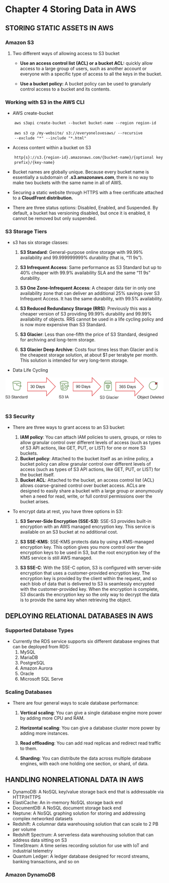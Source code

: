 # Chapter 4 Storing Data in AWS

## STORING STATIC ASSETS IN AWS


### Amazon S3

1. Two different ways of allowing access to S3 bucket

    * **Use an access control list (ACL) or a bucket ACL:** quickly allow access to a large group of users,
      such as another account or everyone with a specific type of access to all the keys in the bucket.

    * **Use a bucket policy:** A bucket policy can be used to granularly control access to a bucket and its contents.

### Working with S3 in the AWS CLI

* AWS create-bucket

```
    aws s3api create-bucket --bucket bucket-name --region region-id

    aws s3 cp /my-website/ s3://everyonelovesaws/ --recursive 
    --exclude "*" --include "*.html"
```
    
* Access content within a bucket on S3

```
    http{s}://s3.{region-id}.amazonaws.com/{bucket-name}/{optional key
    prefix}/{key-name}
```

* Bucket names are globally unique. Because every bucket name is essentially a subdomain of 
   **.s3.amazonaws.com**, there is no way to make two buckets with the same name in all of AWS.

* Securing a static website through HTTPS with a free certificate attached to a **CloudFront distribution.**

* There are three status options: Disabled, Enabled, and Suspended. By default, a bucket has versioning disabled, 
but once it is enabled, it cannot be removed but only suspended.

### S3 Storage Tiers

* s3 has six storage classes:
    1. **S3 Standard**: General-purpose online storage with 99.99% availability and 99.999999999% durability (that is, “11 9s”).

    2. **S3 Infrequent Access**: Same performance as S3 Standard but up to 40% cheaper with 99.9% availability SLA and the same “11 9s” durability.

    3. **S3 One Zone-Infrequent Access**: A cheaper data tier in only one availability zone that can deliver an additional 25% savings over S3 Infrequent Access. It has the same durability, with 99.5% availability.

    4. **S3 Reduced Redundancy Storage (RRS)**: Previously this was a cheaper version of S3 providing 99.99% durability and 99.99% availability of objects. RRS cannot be used in a life cycling policy and is now more expensive than S3 Standard.

    5. **S3 Glacier**: Less than one-fifth the price of S3 Standard, designed for archiving and long-term storage.

    6. **S3 Glacier Deep Archive**: Costs four times less than Glacier and is the cheapest storage solution, at about $1 per terabyte per month. This solution is intended for very long-term storage.

* Data Life Cycling

![zoomify](imgs/chapter-4-s3.jpg)<br></br>

### S3 Security

* There are three ways to grant access to an S3 bucket:
     1. **IAM policy**: You can attach IAM policies to users, groups, or roles to allow granular control over different levels of access (such as types of S3 API actions, like GET, PUT, or LIST) for one or more S3 buckets.
     2. **Bucket policy**: Attached to the bucket itself as an inline policy, a bucket policy can allow granular control over different levels of access (such as types of S3 API actions, like GET, PUT, or LIST) for the bucket itself.
     3. **Bucket ACL**: Attached to the bucket, an access control list (ACL) allows coarse-grained control over bucket access. ACLs are designed to easily share a bucket with a large group or anonymously when a need for read, write, or full control permissions over the bucket arises.


* To encrypt data at rest, you have three options in S3:
  
    1. **S3 Server-Side Encryption (SSE-S3)**: SSE-S3 provides built-in encryption with an AWS managed encryption key. This service is available on an S3 bucket at no additional cost.

    2. **S3 SSE-KMS**: SSE-KMS protects data by using a KMS-managed encryption key. This option gives you more control over the encryption keys to be used in S3, but the root encryption key of the KMS service is still AWS managed.

    3. **S3 SSE-C**: With the SSE-C option, S3 is configured with server-side encryption that uses a customer-provided encryption key. The encryption key is provided by the client within the request, and so each blob of data that is delivered to S3 is seamlessly encrypted with the customer-provided key. When the encryption is complete, S3 discards the encryption key so the only way to decrypt the data is to provide the same key when retrieving the object.
   

## DEPLOYING RELATIONAL DATABASES IN AWS

### Supported Database Types

* Currently the RDS service supports six different database engines that can be deployed from RDS:
    1. MySQL
    2. MariaDB
    3. PostgreSQL
    4. Amazon Aurora
    5. Oracle
    6. Microsoft SQL Serve

### Scaling Databases

* There are four general ways to scale database performance:

    1. **Vertical scaling**: You can give a single database engine more power by adding more CPU and RAM.

    2. **Horizontal scaling**: You can give a database cluster more power by adding more instances.

    3. **Read offloading**: You can add read replicas and redirect read traffic to them.

    4. **Sharding**: You can distribute the data across multiple database engines, with each one holding one section, or shard, of data.


## HANDLING NONRELATIONAL DATA IN AWS

* DynamoDB: A NoSQL key/value storage back end that is addressable via HTTP/HTTPS
* ElastiCache: An in-memory NoSQL storage back end
* DocumentDB: A NoSQL document storage back end
* Neptune: A NoSQL graphing solution for storing and addressing complex networked datasets
* Redshift: A columnar data warehousing solution that can scale to 2 PB per volume
* Redshift Spectrum: A serverless data warehousing solution that can address data sitting on S3
* TimeStream: A time series recording solution for use with IoT and industrial telemetry
* Quantum Ledger: A ledger database designed for record streams, banking transactions, and so on

### Amazon DynamoDB

